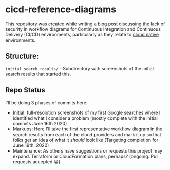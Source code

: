 # cicd-reference-diagrams
This repository was created while writing a [blog post](https://theresnomon.co/insecure-by-default-kubernetes-cicd-reference-diagrams-bce31523d506) discussing
the lack of security in workflow diagrams for Continuous Integration
and Continuous Delivery (CI/CD) environments, particularly as they
relate to [cloud native](https://thenewstack.io/10-key-attributes-of-cloud-native-applications/) environments.

## Structure:
`initial search results/` - Subdirectory with screenshots of the initial search results that started this.

## Repo Status
I'll be doing 3 phases of commits here:

* Initial: full-resolution screenshots of my first Google searches where I identified what I consider a problem (mostly complete with the initial commits June 16th 2020)
* Markups: Here I'll take the first representative workflow diagram in the search results from each of the cloud providers and mark it up so that folks get an idea of what it *should* look like (Targeting completion for June 19th, 2020)
* Maintenance: As others have suggestions or requests this project may expand. Terraform or CloudFormation plans, perhaps? (ongoing. Pull requests accepted 😀)
